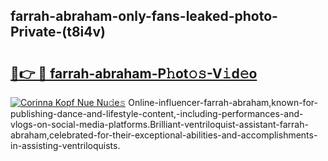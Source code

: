 ## farrah-abraham-only-fans​-leaked-photo​-Private-(t8i4v)


# <h2><a href="https://mediaupload.pro?title=farrah-abraham&ref=git">🔗👉 🔴 farrah-abraham-P𝚑ot𝚘𝚜-V𝚒d𝚎o</a></h2>

[![Corinna Kopf Nue Nu𝚍e𝚜](https://i.imgur.com/0qMVB7G.gif)](https://mediaupload.pro?title=farrah-abraham&ref=git)
Online-influencer-farrah-abraham,known-for-publishing-dance-and-lifestyle-content,-including-performances-and-vlogs-on-social-media-platforms.Brilliant-ventriloquist-assistant-farrah-abraham,celebrated-for-their-exceptional-abilities-and-accomplishments-in-assisting-ventriloquists.  